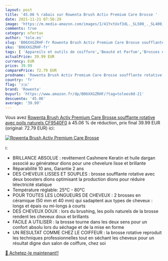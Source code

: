 ```yaml
---
layout: post
title: '45.06 % rabais sur Rowenta Brush Activ Premium Care Brosse '
date: 2021-11-21 07:56:29
image: 'https://m.media-amazon.com/images/I/41YxtUxf3dL._SL500_._SL400_.jpg'
comments: true
category: ofertas
author: 'tole.es'
slug: 'B06XXGZRHF-fr Rowenta Brush Activ Premium Care Brosse soufflante...'
sku: 'B06XXGZRHF-fr'
tags: [ 'Appareils et outils de coiffure','Beauté et Parfum','Brosses électriques et soufflantes','Coiffure et soins des cheveux','rowenta', ]
actualPrice: 39.99 EUR
currency: EUR
price: 39.99
comparePrice: 72.79 EUR
prodname: 'Rowenta Brush Activ Premium Care Brosse soufflante rotative avec poils naturels CF9540F0'
country: 'fr'
flag: '🇫🇷'
brand: 'Rowenta'
buyurl: 'https://www.amazon.fr/dp/B06XXGZRHF/?tag=tolees0d-21'
descuento: '45.06'
average: '39.99'
---
```


Vous avez [Rowenta Brush Activ Premium Care Brosse soufflante rotative avec poils naturels CF9540F0](https://www.amazon.fr/dp/B06XXGZRHF/?tag=tolees0d-21)  à  45.06 % de réduction, prix final  39.99 EUR (original: 72.79 EUR) ici:

[![Rowenta Brush Activ Premium Care Brosse ](https://m.media-amazon.com/images/I/41YxtUxf3dL._SL500_._SL400_.jpg)](https://www.amazon.fr/dp/B06XXGZRHF/?tag=tolees0d-21)

ℹ️:

- BRILLANCE ABSOLUE : revêtement Cashmere Keratin et huile dargan associé au générateur dions pour une chevelure lisse et brillante
- Réparabilité 10 ans, Garantie 2 ans
- DES CHEVEUX LISSES ET SOUPLES : brosse soufflante rotative avec deux boosters dions optimisant la production dions pour réduire lélectricité statique
- Température réglable: 25°C - 80°C
- POUR TOUTES LES LONGUEURS DE CHEVEUX : 2 brosses en céramique (50 mm et 40 mm) qui sadaptent aux types de cheveux : longs et épais ou mi-longs à courts
- DES CHEVEUX DOUX : lors du brushing, les poils naturels de la brosse rendent les cheveux doux et brillants
- FACILE A UTILISER : la brosse tourne dans les deux sens pour un confort absolu lors du séchage et de la mise en forme
- UN RESULTAT COMME CHEZ LE COIFFEUR : la brosse rotative reproduit les techniques professionnelles tout en séchant les cheveux pour un résultat digne dun salon de coiffure, chez soi

[🛒 Achetez-le maintenant!!](https://www.amazon.fr/dp/B06XXGZRHF/?tag=tolees0d-21)
